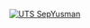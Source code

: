 [![UTS SepYusman](https://res.cloudinary.com/marcomontalbano/image/upload/v1637584728/video_to_markdown/images/youtube--3_uwN3xUEec-c05b58ac6eb4c4700831b2b3070cd403.jpg)](https://youtu.be/3_uwN3xUEec "UTS SepYusman")
